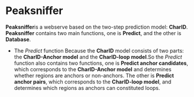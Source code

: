 # Peaksniffer
**Peaksniffer**is a webserve based on the two-step prediction model: **CharID**.
**Peaksniffer** contains two main functions, one is **Predict**, and the other is **Database**.
* The *Predict* function
Because the **CharID** model consists of two parts: the **CharID-Anchor model** and the **CharID-loop model**.So the *Predict* function also contains two functions, one is **Predict anchor candidates**, which corresponds to the **CharID-Anchor model** and determines whether regions are anchors or non-anchors. The other is **Predict anchor pairs**, which corresponds to the **CharID-loop model**, and determines which regions as anchors can constituted loops.
